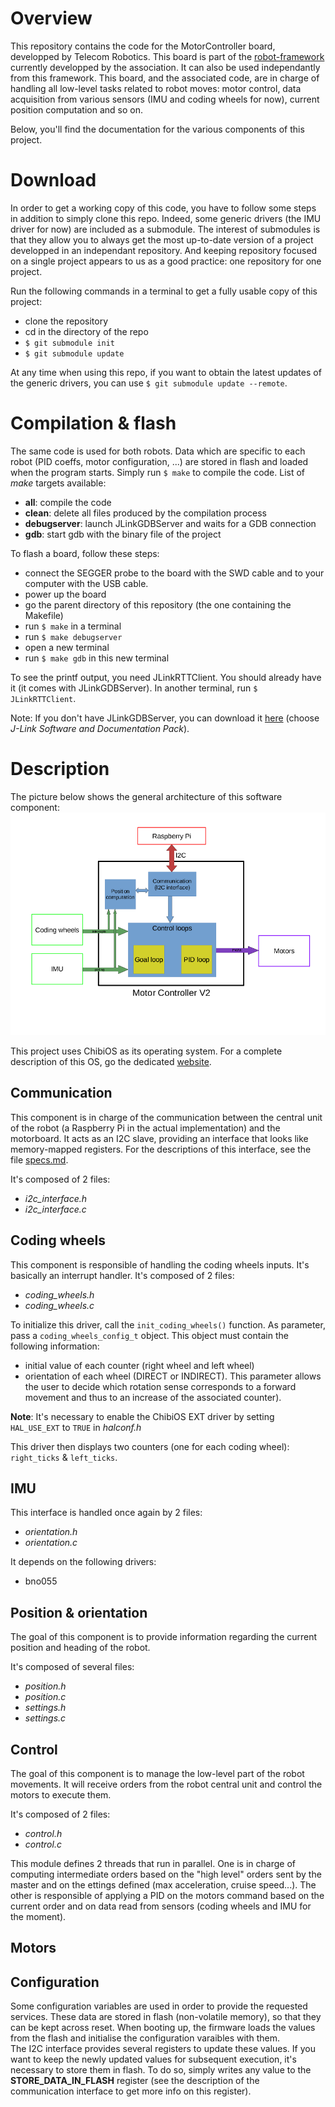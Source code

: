 # Overview
This repository contains the code for the MotorController board, developped
by Telecom Robotics. This board is part of the [robot-framework](https://github.com/TelecomParistoc/robot-framework) currently developped by the association. It can also be used independantly from this framework.
This board, and the associated code, are in charge of handling all low-level tasks
related to robot moves: motor control, data acquisition from various sensors
(IMU and coding wheels for now), current position computation and so on.

Below, you'll find the documentation for the various components of this project.

# Download
In order to get a working copy of this code, you have to follow some steps in
addition to simply clone this repo. Indeed, some generic drivers (the IMU driver
for now) are included as a submodule.
The interest of submodules is that they allow you to always get the most up-to-date
version of a project developped in an independant repository. And keeping repository
focused on a single project appears to us as a good practice: one repository for one project.

Run the following commands in a terminal to get a fully usable copy of this project:
- clone the repository
- cd in the directory of the repo
- ```$ git submodule init```
- ```$ git submodule update```

At any time when using this repo, if you want to obtain the latest updates of the generic
drivers, you can use ```$ git submodule update --remote```.

# Compilation & flash
The same code is used for both robots. Data which are specific to each robot (PID
coeffs, motor configuration, ...) are stored in flash and loaded when the program
starts.
Simply run ```$ make``` to compile the code.
List of *make* targets available:
  - **all**: compile the code
  - **clean**: delete all files produced by the compilation process
  - **debugserver**: launch JLinkGDBServer and waits for a GDB connection
  - **gdb**: start gdb with the binary file of the project

To flash a board, follow these steps:
  - connect the SEGGER probe to the board with the SWD cable and to your computer
     with the USB cable.
  - power up the board
  - go the parent directory of this repository (the one containing the Makefile)
  - run ```$ make``` in a terminal
  - run ```$ make debugserver```
  - open a new terminal
  - run ```$ make gdb``` in this new terminal

To see the printf output, you need JLinkRTTClient. You should already have it (it
comes with JLinkGDBServer).
In another terminal, run ```$ JLinkRTTClient```.

Note: If you don't have JLinkGDBServer, you can download it [here](https://www.segger.com/downloads/jlink-beta/)
(choose *J-Link Software and Documentation Pack*).

# Description

The picture below shows the general architecture of this software component:
![general architecture](./specs/architecture.png)

This project uses ChibiOS as its operating system. For a complete description of
this OS, go the dedicated [website](http://www.chibios.org/dokuwiki/doku.php).

## Communication
This component is in charge of the communication between the central unit of the
robot (a Raspberry Pi in the actual implementation) and the motorboard.
It acts as an I2C slave, providing an interface that looks like memory-mapped registers.
For the descriptions of this interface, see the file [specs.md](./specs.md).

It's composed of 2 files:
   - *i2c_interface.h*
   - *i2c_interface.c*


## Coding wheels
This component is responsible of handling the coding wheels inputs. It's basically
an interrupt handler.
It's composed of 2 files:
   - *coding_wheels.h*
   - *coding_wheels.c*

To initialize this driver, call the ```init_coding_wheels()``` function. As
parameter, pass a `coding_wheels_config_t` object. This object must contain the
following information:
   - initial value of each counter (right wheel and left wheel)
   - orientation of each wheel (DIRECT or INDIRECT). This parameter allows the user
     to decide which rotation sense corresponds to a forward movement and thus to
     an increase of the associated counter).

**Note**: It's necessary to enable the ChibiOS EXT driver by setting `HAL_USE_EXT` to
`TRUE` in *halconf.h*

This driver then displays two counters (one for each coding wheel): `right_ticks`
& `left_ticks`.

## IMU

This interface is handled once again by 2 files:
- *orientation.h*
- *orientation.c*

It depends on the following drivers:
- bno055

## Position & orientation
The goal of this component is to provide information regarding the current position
and heading of the robot.

It's composed of several files:
   - *position.h*
   - *position.c*
   - *settings.h*
   - *settings.c*


## Control
The goal of this component is to manage the low-level part of the robot movements.
It will receive orders from the robot central unit and control the motors to
execute them.

It's composed of 2 files:
   - *control.h*
   - *control.c*

This module defines 2 threads that run in parallel. One is in charge of computing
intermediate orders based on the "high level" orders sent by the master and on the
ettings defined (max acceleration, cruise speed...). The other is responsible of
applying a PID on the motors command based on the current order and on data read
from sensors (coding wheels and IMU for the moment).

## Motors

## Configuration
Some configuration variables are used in order to provide the requested services.
These data are stored in flash (non-volatile memory), so that they can be kept across
reset. When booting up, the firmware loads the values from the flash and initialise
the configuration varaibles with them.  
The I2C interface provides several registers to update these values.
If you want to keep the newly updated values for subsequent execution, it's necessary
to store them in flash. To do so, simply writes any value to the **STORE_DATA_IN_FLASH**
register (see the description of the communication interface to get more info on this
register).
